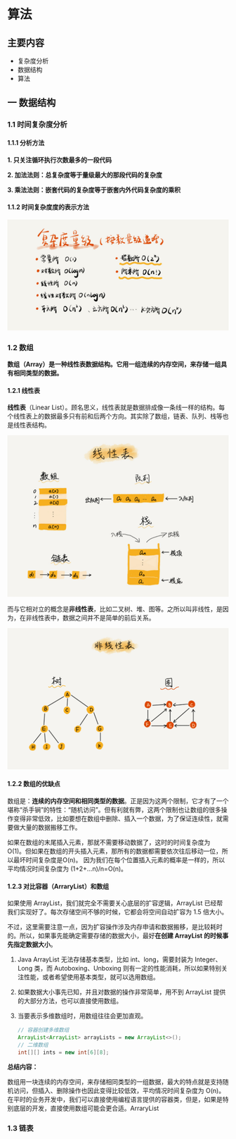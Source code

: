 # 算法

## 主要内容

- 复杂度分析
- 数据结构
- 算法

## 一 数据结构

### 1.1 时间复杂度分析

#### 1.1.1 分析方法

**1. 只关注循环执行次数最多的一段代码**

**2. 加法法则：总复杂度等于量级最大的那段代码的复杂度**

**3. 乘法法则：嵌套代码的复杂度等于嵌套内外代码复杂度的乘积**

#### 1.1.2 时间复杂度度的表示方法

![表示方法](../images/复杂度量级.jpg)

### 1.2 数组

**数组（Array）是一种线性表数据结构。它用一组连续的内存空间，来存储一组具有相同类型的数据。**

#### 1.2.1 线性表

**线性表**（Linear List）。顾名思义，线性表就是数据排成像一条线一样的结构。每个线性表上的数据最多只有前和后两个方向。其实除了数组，链表、队列、栈等也是线性表结构。

![线性](../images/线性表.jpg)

而与它相对立的概念是**非线性表**，比如二叉树、堆、图等。之所以叫非线性，是因为，在非线性表中，数据之间并不是简单的前后关系。

![](../images/非线性.jpg)

#### 1.2.2 数组的优缺点

数组是：**连续的内存空间和相同类型的数据**。正是因为这两个限制，它才有了一个堪称“杀手锏”的特性：“随机访问”。但有利就有弊，这两个限制也让数组的很多操作变得非常低效，比如要想在数组中删除、插入一个数据，为了保证连续性，就需要做大量的数据搬移工作。

如果在数组的末尾插入元素，那就不需要移动数据了，这时的时间复杂度为 O(1)。但如果在数组的开头插入元素，那所有的数据都需要依次往后移动一位，所以最坏时间复杂度是O(n)。 因为我们在每个位置插入元素的概率是一样的，所以平均情况时间复杂度为 (1+2+…n)/n=O(n)。 

#### 1.2.3 对比容器（ArraryList）和数组

如果使用 ArrayList，我们就完全不需要关心底层的扩容逻辑，ArrayList 已经帮我们实现好了。每次存储空间不够的时候，它都会将空间自动扩容为 1.5 倍大小。

不过，这里需要注意一点，因为扩容操作涉及内存申请和数据搬移，是比较耗时的。所以，如果事先能确定需要存储的数据大小，最好**在创建 ArrayList 的时候事先指定数据大小**。

1. Java ArrayList 无法存储基本类型，比如 int、long，需要封装为 Integer、Long 类，而 Autoboxing、Unboxing 则有一定的性能消耗，所以如果特别关注性能，或者希望使用基本类型，就可以选用数组。

2. 如果数据大小事先已知，并且对数据的操作非常简单，用不到 ArrayList 提供的大部分方法，也可以直接使用数组。

3. 当要表示多维数组时，用数组往往会更加直观。

   ```java
   // 容器创建多维数组
   ArrayList<ArrayList> arrayLists = new ArrayList<>();
   // 二维数组
   int[][] ints = new int[6][8];
   ```

**总结内容：**

数组用一块连续的内存空间，来存储相同类型的一组数据，最大的特点就是支持随机访问，但插入、删除操作也因此变得比较低效，平均情况时间复杂度为 O(n)。在平时的业务开发中，我们可以直接使用编程语言提供的容器类，但是，如果是特别底层的开发，直接使用数组可能会更合适。ArraryList

### 1.3 链表

